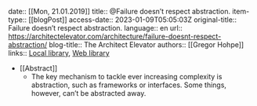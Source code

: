 date:: [[Mon, 21.01.2019]]
title:: @Failure doesn’t respect abstraction.
item-type:: [[blogPost]]
access-date:: 2023-01-09T05:05:03Z
original-title:: Failure doesn’t respect abstraction.
language:: en
url:: https://architectelevator.com/architecture/failure-doesnt-respect-abstraction/
blog-title:: The Architect Elevator
authors:: [[Gregor Hohpe]]
links:: [Local library](zotero://select/library/items/63JD7C4A), [Web library](https://www.zotero.org/users/6520516/items/63JD7C4A)

- [[Abstract]]
	- The key mechanism to tackle ever increasing complexity is abstraction, such as frameworks or interfaces. Some things, however, can’t be abstracted away.